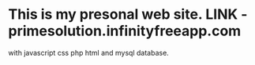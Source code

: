# This is my presonal web site.  LINK -    primesolution.infinityfreeapp.com
with javascript
     css
     php
     html and
     mysql database.
     
